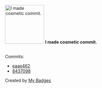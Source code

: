 <img src="https://my-badges.github.io/my-badges/cosmetic-commit.png" alt="I made cosmetic commit." title="I made cosmetic commit." width="128">
<strong>I made cosmetic commit.</strong>
<br><br>

Commits:

- <a href="https://github.com/Jasonnor/annoying-doge-bot/commit/eaae462b9a7d5f95b32eefa0702f1927fcc66a60">eaae462</a>
- <a href="https://github.com/Jasonnor/deepface/commit/84370985aec050b5789a59bfa16cfab84db3f610">8437098</a>


Created by <a href="https://github.com/my-badges/my-badges">My Badges</a>